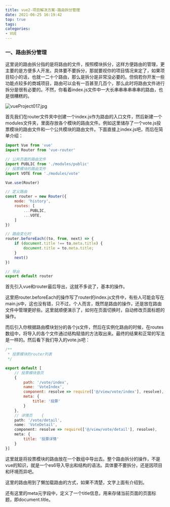 ```yaml
---
title: vue2-项目解决方案-路由拆分管理
date: 2021-06-25 16:19:42
top: true
tags:
categories:
- VUE
---
```

### 一、路由拆分管理

这里说的路由拆分指的是将路由的文件，按照模块拆分，这样方便路由的管理，更主要的是方便多人开发。具体要不要拆分，那就要视你的项目情况来定了，如果项目较小的话，也就一二十个路由，那么是拆分是非常没必要的。但倘若你开发一些功能点较多的商城项目，路由可以会有一百甚至几百个，那么此时将路由文件进行拆分是很有必要的。不然，你看着index.js文件中一大长串串串串串串的路由，也是很糟糕的。
<!--more-->
![vueProject017.jpg](http://alivnram-test.oss-cn-beijing.aliyuncs.com/alivnblog/vueProject017.jpg)

首先我们在router文件夹中创建一个index.js作为路由的入口文件，然后新建一个modules文件夹，里面存放各个模块的路由文件。例如这里储存了一个vote.js投票模块的路由文件和一个公共模块的路由文件。下面直接上index.js吧，而后在简单介绍：

```js
import Vue from 'vue'
import Router from 'vue-router'

// 公共页面的路由文件
import PUBLIC from './modules/public' 
// 投票模块的路由文件
import VOTE from './modules/vote' 

Vue.use(Router)

// 定义路由
const router = new Router({  
    mode: 'history',  
    routes: [    
        ...PUBLIC,    
        ...VOTE,  
    ]
})

// 路由变化时
router.beforeEach((to, from, next) => {    
    if (document.title !== to.meta.title) {        
        document.title = to.meta.title;    
    }    
    next()
})

// 导出
export default router
```

首先引入vue和router最后导出，这就不多说了，基本的操作。

这里把router.beforeEach的操作写了router的index.js文件中，有些人可能会写在main.js中，这也没有错，只不过，个人而言，既然是路由的操作，还是放在路由文件中管理更好些。这里就顺便演示了，如何在页面切换时，自动修改页面标题的操作。

而后引入你根据路由模块划分的各个js文件，然后在实例化路由的时候，在routes数组中，将导入的各个文件通过结构赋值的方法取出来。最终的结果和正常的写法是一样的。然后看下我们导入的vote.js吧：

```js
/** 
 * 投票模块的router列表  
 */

export default [    
    // 投票模块首页    
    {        
        path: '/vote/index',        
        name: 'VoteIndex',        
        component: resolve => require(['@/view/vote/index'], resolve),        
        meta: {            
            title: '投票'        
        }    
    },    
    // 详情页    {        
    path: '/vote/detail',        
    name: 'VoteDetail',        
    component: resolve => require(['@/view/vote/detail'], resolve),
    meta: {            
        title: '投票详情'        
    }    
}] 
```

这里就是将投票模块的路由放在一个数组中导出去。整个路由拆分的操作，不是vue的知识，就是一个es6导入导出和结构的语法。具体要不要拆分，还是因项目和环境而异吧。

这里的路由用到了懒加载路由的方式，如果不清楚，文字上面有介绍到。

还有这里的meta元字段中，定义了一个title信息，用来存储当前页面的页面标题，即document.title。
